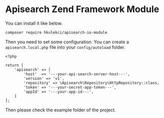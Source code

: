 # Apisearch Zend Framework Module

You can install it like below.

```
composer require hkulekci/apisearch-io-module
```

Then you need to set some configuration. You can create a `apisearch.local.php` file into your `config/autoload` folder.

```
<?php

return [
    'apisearch' => [
        'host'  => '---your-api-search-server-host---',
        'version' => 'v1',
        'repository' => \Apisearch\Repository\HttpRepository::class,
        'token' => '---your-secret-app-token---',
        'appId' => '---your-app-id---',
    ]
];
```

Then please check the example folder of the project.
